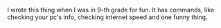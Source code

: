 I wrote this thing when I was in 9-th grade for fun. It has commands, like checking your pc's info, checking internet speed and one funny thing.
